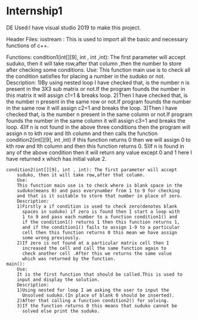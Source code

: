 # Internship1
DE Used:I have visual studio 2019 to make this project.

Header Files:
	iostream    : This is used to import all the basic and necessary 
                      functions of c++.

Functions:
	condition1(int[][9], int , int ,int): The first parameter will accept
	 	suduko, then it will take row,after that column ,then the 
		number to store after checking some conditions.
	    Use:
		This function main use is to check all the condition satisfies
		for placing a number in the suduko or not.
	    Description:
		1)By using nested loop I have checked that, is the number n is
		  present in the 3X3 sub matrix or not.If the program founds 
		  the number in this matrix it will assign c1=1 & breaks loop.
		2)Then I have checked that, is the number n present in the
		  same row or not.If program founds the number in the same row
		  it will assign c2=1 and breaks the loop.
		3)Then I have checked that, is the number n present in the
		  same column or not.If program founds the number in the same 
		  column it will assign c3=1 and breaks the loop.
		4)If n is not found in the above three conditions then the
		  program will assign n to kth row and lth column and then 
		  calls the function condition2(int[][9], int ,int) if this 
		  function returns 0 then we will assign 0 to kth row and 
		  lth column and then this function returns 0.
		5)If n is found in any of the above condition then it will 
		  return any value except 0 and 1 here I have returned x which
		  has initial value 2.

	condition2(int[][9], int , int): The first parameter will accept
	 	suduko, then it will take row,after that column.
	    Use:
		This function main use is to check where is blank space in the
		suduko(means 0) and pass everynumber from 1 to 9 for checking 
		and that is it suitable to store that number in place of zero.
	    Description:
		1)Firstly a if condition is used to check zero(denotes blank
		  spaces in suduko) if zero is found then I start a loop with
		  1 to 9 and pass each number to a function condition1() and 
		  if the condition1() returns 1 then this function returns 1,
		  and if the condition1() fails to assign 1-9 to a particular
		  cell then this function returns 0 this mean we have assign
		  some wrong previously.
		2)If zero is not found at a particular matrix cell then I 
		  increased the cell and call the same function again to
		  check another cell .After this we returns the same value 
		  which was returned by the function.
	main():
	    Use: 
		It is the first function that should be called.This is used to 
		input and display the solution.
	    Description:
		1)Using nested for loop I am asking the user to input the
		  Unsolved suduko.(In place of blank 0 should be inserted).
		2)After that calling a function condition2() for solving.
		3)If the function returns 0 this means that suduko cannot be
		  solved else print the suduko.
